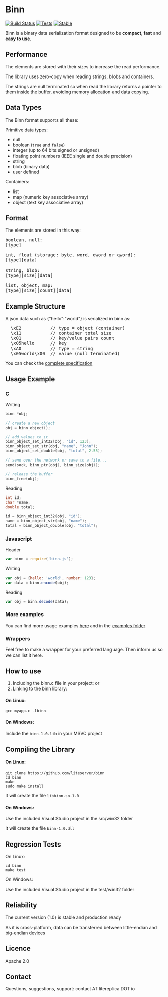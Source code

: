 Binn
====
[![Build Status](https://travis-ci.org/liteserver/binn.svg?branch=master)](https://travis-ci.org/liteserver/binn)
[![Tests](https://img.shields.io/badge/tests-1815-brightgreen.svg)]()
[![Stable](https://img.shields.io/badge/status-stable-brightgreen.svg)]()

Binn is a binary data serialization format designed to be **compact**, **fast** and **easy to use**.


Performance
-----------

The elements are stored with their sizes to increase the read performance.

The library uses zero-copy when reading strings, blobs and containers.

The strings are null terminated so when read the library returns a pointer to them inside the buffer, avoiding memory allocation and data copying.


Data Types
----------

The Binn format supports all these:

Primitive data types:

* null
* boolean (`true` and `false`)
* integer (up to 64 bits signed or unsigned)
* floating point numbers (IEEE single and double precision)
* string
* blob (binary data)
* user defined

Containers:

* list
* map (numeric key associative array)
* object (text key associative array)

Format
--------
The elements are stored in this way:
<pre>
boolean, null:
[type]

int, float (storage: byte, word, dword or qword):
[type][data]

string, blob:
[type][size][data]

list, object, map:
[type][size][count][data]
</pre>

Example Structure
---------------------
A json data such as {"hello":"world"} is serialized in binn as:

<pre>
  \xE2           // type = object (container)
  \x11           // container total size
  \x01           // key/value pairs count
  \x05hello      // key
  \xA0           // type = string
  \x05world\x00  // value (null terminated)
</pre>

You can check the [complete specification](specs.md)

Usage Example
-------------

### C

Writing

```c
binn *obj;

// create a new object
obj = binn_object();

// add values to it
binn_object_set_int32(obj, "id", 123);
binn_object_set_str(obj, "name", "John");
binn_object_set_double(obj, "total", 2.55);

// send over the network or save to a file...
send(sock, binn_ptr(obj), binn_size(obj));

// release the buffer
binn_free(obj);
```

Reading

```c
int id;
char *name;
double total;

id = binn_object_int32(obj, "id");
name = binn_object_str(obj, "name");
total = binn_object_double(obj, "total");
```

### Javascript

Header

```javascript
var binn = require('binn.js');
```

Writing

```javascript
var obj = {hello: 'world', number: 123};
var data = binn.encode(obj);
```

Reading

```javascript
var obj = binn.decode(data);
```

### More examples

You can find more usage examples [here](usage.md) and in the [examples folder](examples)


### Wrappers

Feel free to make a wrapper for your preferred language. Then inform us so we can list it here.


How to use
----------

 1. Including the binn.c file in your project; or
 2. Linking to the binn library:

#### On Linux:
```
gcc myapp.c -lbinn
```

#### On Windows:

Include the `binn-1.0.lib` in your MSVC project


Compiling the Library
---------------------

#### On Linux:

```
git clone https://github.com/liteserver/binn
cd binn
make
sudo make install
```
It will create the file `libbinn.so.1.0`


#### On Windows:

Use the included Visual Studio project in the src/win32 folder

It will create the file `binn-1.0.dll`


Regression Tests
----------------

On Linux:

```
cd binn
make test
```

On Windows:

Use the included Visual Studio project in the test/win32 folder


Reliability
-----------

The current version (1.0) is stable and production ready

As it is cross-platform, data can be transferred between little-endian and big-endian devices


Licence
-------
Apache 2.0


Contact
-------

Questions, suggestions, support: contact AT litereplica DOT io
